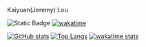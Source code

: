 Kaiyuan(Jeremy) Lou

![Static Badge](https://img.shields.io/badge/homepage-kaiyuanlou.com-blue?logo=googlehome&logoColor=white&link=http%3A%2F%2Ffake.kaiyuanlou.com%2F&link=http%3A%2F%2Ffake.kaiyuanlou.com%2F)
 [![wakatime](https://wakatime.com/badge/user/f233a57d-6357-44aa-850a-b10280beae95.svg)](https://wakatime.com/@f233a57d-6357-44aa-850a-b10280beae95)



[![GitHub stats](https://github-readme-stats.vercel.app/api?username=midstreeeam&show=discussions_answered)](https://github.com/midstreeeam/github-readme-stats)   [![Top Langs](https://github-readme-stats.vercel.app/api/top-langs/?username=midstreeeam&layout=donut&hide=html,css,M4,jupyter%20notebook,javascript)](https://github.com/anuraghazra/github-readme-stats)
[![wakatime stats](https://github-readme-stats.vercel.app/api/wakatime?username=midstream)](https://github.com/midstreeeam/github-readme-stats)
